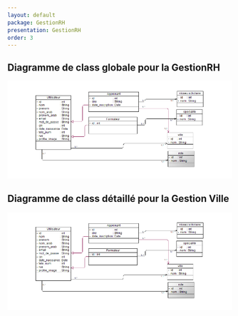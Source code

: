 ```yaml
---
layout: default
package: GestionRH
presentation: GestionRH
order: 3
---
```


## Diagramme de class globale pour la GestionRH

![Diagramme de class pour la GestionRH](./images/diagramme-classe.PNG)


## Diagramme de class détaillé pour la Gestion Ville

![Diagramme de class détaillé pour la Gestion Ville](./images/diagramme-classe.PNG)